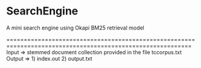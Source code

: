 # SearchEngine
A mini search engine using Okapi BM25 retrieval model

===========================================================================================================
Input => stemmed document collection provided in the file tccorpus.txt
Output => 1) index.out
          2) output.txt
